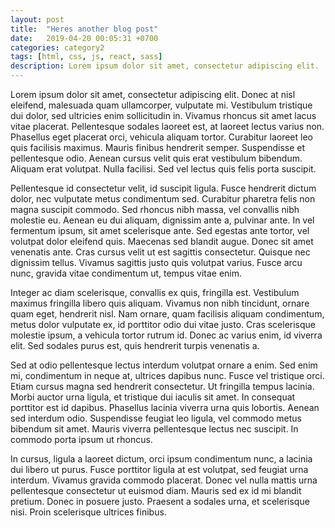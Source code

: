 ```yaml
---
layout: post
title:  "Heres another blog post"
date:   2019-04-20 00:05:31 +0700
categories: category2
tags: [html, css, js, react, sass]
description: Lorem ipsum dolor sit amet, consectetur adipiscing elit.
---
```


Lorem ipsum dolor sit amet, consectetur adipiscing elit. Donec at nisl eleifend, malesuada quam ullamcorper, vulputate mi. Vestibulum tristique dui dolor, sed ultricies enim sollicitudin in. Vivamus rhoncus sit amet lacus vitae placerat. Pellentesque sodales laoreet est, at laoreet lectus varius non. Phasellus eget placerat orci, vehicula aliquam tortor. Curabitur laoreet leo quis facilisis maximus. Mauris finibus hendrerit semper. Suspendisse et pellentesque odio. Aenean cursus velit quis erat vestibulum bibendum. Aliquam erat volutpat. Nulla facilisi. Sed vel lectus quis felis porta suscipit.

Pellentesque id consectetur velit, id suscipit ligula. Fusce hendrerit dictum dolor, nec vulputate metus condimentum sed. Curabitur pharetra felis non magna suscipit commodo. Sed rhoncus nibh massa, vel convallis nibh molestie eu. Aenean eu dui aliquam, dignissim ante a, pulvinar ante. In vel fermentum ipsum, sit amet scelerisque ante. Sed egestas ante tortor, vel volutpat dolor eleifend quis. Maecenas sed blandit augue. Donec sit amet venenatis ante. Cras cursus velit ut est sagittis consectetur. Quisque nec dignissim tellus. Vivamus sagittis justo quis volutpat varius. Fusce arcu nunc, gravida vitae condimentum ut, tempus vitae enim.

Integer ac diam scelerisque, convallis ex quis, fringilla est. Vestibulum maximus fringilla libero quis aliquam. Vivamus non nibh tincidunt, ornare quam eget, hendrerit nisl. Nam ornare, quam facilisis aliquam condimentum, metus dolor vulputate ex, id porttitor odio dui vitae justo. Cras scelerisque molestie ipsum, a vehicula tortor rutrum id. Donec ac varius enim, id viverra elit. Sed sodales purus est, quis hendrerit turpis venenatis a.

Sed at odio pellentesque lectus interdum volutpat ornare a enim. Sed enim mi, condimentum in neque at, ultrices dapibus nunc. Fusce vel tristique orci. Etiam cursus magna sed hendrerit consectetur. Ut fringilla tempus lacinia. Morbi auctor urna ligula, et tristique dui iaculis sit amet. In consequat porttitor est id dapibus. Phasellus lacinia viverra urna quis lobortis. Aenean sed interdum odio. Suspendisse feugiat leo ligula, vel commodo metus bibendum sit amet. Mauris viverra pellentesque lectus nec suscipit. In commodo porta ipsum ut rhoncus.

In cursus, ligula a laoreet dictum, orci ipsum condimentum nunc, a lacinia dui libero ut purus. Fusce porttitor ligula at est volutpat, sed feugiat urna interdum. Vivamus gravida commodo placerat. Donec vel nulla mattis urna pellentesque consectetur ut euismod diam. Mauris sed ex id mi blandit pretium. Donec in posuere justo. Praesent a sodales urna, et scelerisque nisi. Proin scelerisque ultrices finibus.
